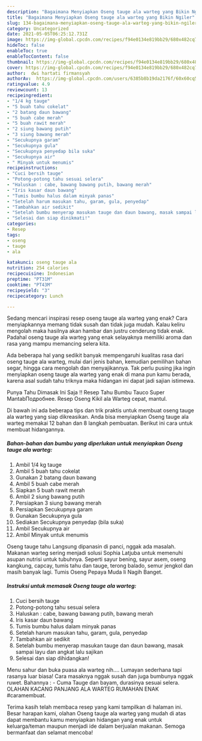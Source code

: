 ```yaml
---
description: "Bagaimana Menyiapkan Oseng tauge ala warteg yang Bikin Ngiler"
title: "Bagaimana Menyiapkan Oseng tauge ala warteg yang Bikin Ngiler"
slug: 134-bagaimana-menyiapkan-oseng-tauge-ala-warteg-yang-bikin-ngiler
category: Uncategorized
date: 2021-05-05T06:25:12.731Z
image: https://img-global.cpcdn.com/recipes/f94e0134e819bb29/680x482cq70/oseng-tauge-ala-warteg-foto-resep-utama.jpg
hideToc: false
enableToc: true
enableTocContent: false
thumbnail: https://img-global.cpcdn.com/recipes/f94e0134e819bb29/680x482cq70/oseng-tauge-ala-warteg-foto-resep-utama.jpg
cover: https://img-global.cpcdn.com/recipes/f94e0134e819bb29/680x482cq70/oseng-tauge-ala-warteg-foto-resep-utama.jpg
author:  dwi hartati firmansyah
authorAv:  https://img-global.cpcdn.com/users/6385b8b19da2176f/60x60cq50/avatar.jpg
ratingvalue: 4.9
reviewcount: 13
recipeingredient:
- "1/4 kg tauge"
- "5 buah tahu cokelat"
- "2 batang daun bawang"
- "5 buah cabe merah"
- "5 buah rawit merah"
- "2 siung bawang putih"
- "3 siung bawang merah"
- "Secukupnya garam"
- "Secukupnya gula"
- "Secukupnya penyedap bila suka"
- "Secukupnya air"
- " Minyak untuk menumis"
recipeinstructions:
- "Cuci bersih tauge"
- "Potong-potong tahu sesuai selera"
- "Haluskan : cabe, bawang bawang putih, bawang merah"
- "Iris kasar daun bawang"
- "Tumis bumbu halus dalam minyak panas"
- "Setelah harum masukan tahu, garam, gula, penyedap"
- "Tambahkan air sedikit"
- "Setelah bumbu menyerap masukan tauge dan daun bawang, masak sampai layu dan angkat lalu sajikan"
- "Selesai dan siap dinikmati!"
categories:
- Resep
tags:
- oseng
- tauge
- ala

katakunci: oseng tauge ala 
nutrition: 254 calories
recipecuisine: Indonesian
preptime: "PT31M"
cooktime: "PT43M"
recipeyield: "3"
recipecategory: Lunch

---
```



Sedang mencari inspirasi resep oseng tauge ala warteg yang enak? Cara menyiapkannya memang tidak susah dan tidak juga mudah. Kalau keliru mengolah maka hasilnya akan hambar dan justru cenderung tidak enak. Padahal oseng tauge ala warteg yang enak selayaknya memiliki aroma dan rasa yang mampu memancing selera kita.


Ada beberapa hal yang sedikit banyak mempengaruhi kualitas rasa dari oseng tauge ala warteg, mulai dari jenis bahan, kemudian pemilihan bahan segar, hingga cara mengolah dan menyajikannya. Tak perlu pusing jika ingin menyiapkan oseng tauge ala warteg yang enak di mana pun kamu berada, karena asal sudah tahu triknya maka hidangan ini dapat jadi sajian istimewa.

Punya Tahu Dimasak Ini Saja !! Resep Tahu Bumbu Tauco Super MantabПодробнее. Resep Oseng Kikil ala Warteg cepat, mantul.


Di bawah ini ada beberapa tips dan trik praktis untuk membuat oseng tauge ala warteg yang siap dikreasikan. Anda bisa menyiapkan Oseng tauge ala warteg memakai 12 bahan dan 8 langkah pembuatan. Berikut ini cara untuk membuat hidangannya.

<!--inarticleads1-->

##### Bahan-bahan dan bumbu yang diperlukan untuk menyiapkan Oseng tauge ala warteg:

1. Ambil 1/4 kg tauge
1. Ambil 5 buah tahu cokelat
1. Gunakan 2 batang daun bawang
1. Ambil 5 buah cabe merah
1. Siapkan 5 buah rawit merah
1. Ambil 2 siung bawang putih
1. Persiapkan 3 siung bawang merah
1. Persiapkan Secukupnya garam
1. Gunakan Secukupnya gula
1. Sediakan Secukupnya penyedap (bila suka)
1. Ambil Secukupnya air
1. Ambil  Minyak untuk menumis


Oseng tauge tahu Langsung dipanasin di panci, nggak ada masalah. Makanan warteg sering menjadi solusi Sophia Latjuba untuk memenuhi asupan nutrisi untuk tubuhnya. Seperti sayur bening, sayur asem, oseng kangkung, capcay, tumis tahu dan tauge, terong balado, semur jengkol dan masih banyak lagi. Tumis Oseng Pepaya Muda Ii Nagih Banget. 

<!--inarticleads2-->

##### Instruksi untuk memasak Oseng tauge ala warteg:

1. Cuci bersih tauge
1. Potong-potong tahu sesuai selera
1. Haluskan : cabe, bawang bawang putih, bawang merah
1. Iris kasar daun bawang
1. Tumis bumbu halus dalam minyak panas
1. Setelah harum masukan tahu, garam, gula, penyedap
1. Tambahkan air sedikit
1. Setelah bumbu menyerap masukan tauge dan daun bawang, masak sampai layu dan angkat lalu sajikan
1. Selesai dan siap dihidangkan!

Menu sahur dan buka puasa ala warteg nih…. Lumayan sederhana tapi rasanya luar biasa! Cara masaknya nggak susah dan juga bumbunya nggak ruwet. Bahannya : - Cuma Tauge dan bayam, durasinya sesuai selera. OLAHAN KACANG PANJANG ALA WARTEG RUMAHAN ENAK #caramembuat. 

Terima kasih telah membaca resep yang kami tampilkan di halaman ini. Besar harapan kami, olahan Oseng tauge ala warteg yang mudah di atas dapat membantu kamu menyiapkan hidangan yang enak untuk keluarga/teman maupun menjadi ide dalam berjualan makanan. Semoga bermanfaat dan selamat mencoba!
